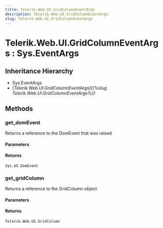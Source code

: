 ```yaml
---
title: Telerik.Web.UI.GridColumnEventArgs
description: Telerik.Web.UI.GridColumnEventArgs
slug: Telerik.Web.UI.GridColumnEventArgs
---
```


# Telerik.Web.UI.GridColumnEventArgs : Sys.EventArgs 

## Inheritance Hierarchy

* Sys.EventArgs
* *[Telerik.Web.UI.GridColumnEventArgs]({%slug Telerik.Web.UI.GridColumnEventArgs%})*


## Methods

###  get_domEvent

Returns a reference to the DomEvent that was raised

#### Parameters

#### Returns

`Sys.UI.DomEvent` 

### get_gridColumn

Returns a reference to the GridColumn object

#### Parameters

#### Returns

`Telerik.Web.UI.GridColumn` 




